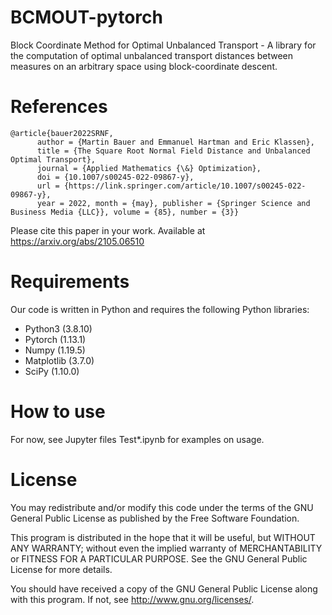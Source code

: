 # BCMOUT-pytorch
Block Coordinate Method for Optimal Unbalanced Transport - A library for the computation of optimal unbalanced transport distances between measures on an arbitrary space using block-coordinate descent.

# References

```
@article{bauer2022SRNF, 
      author = {Martin Bauer and Emmanuel Hartman and Eric Klassen}, 
      title = {The Square Root Normal Field Distance and Unbalanced Optimal Transport}, 
      journal = {Applied Mathematics {\&} Optimization},  
      doi = {10.1007/s00245-022-09867-y}, 
      url = {https://link.springer.com/article/10.1007/s00245-022-09867-y}, 
      year = 2022, month = {may}, publisher = {Springer Science and Business Media {LLC}}, volume = {85}, number = {3}}
```
Please cite this paper in your work. Available at https://arxiv.org/abs/2105.06510

# Requirements

Our code is written in Python and requires the following Python libraries:

* Python3 (3.8.10)
* Pytorch (1.13.1)
* Numpy (1.19.5)
* Matplotlib (3.7.0)
* SciPy (1.10.0)

# How to use

For now, see Jupyter files Test*.ipynb for examples on usage. 

# License

You may redistribute and/or modify this code under the terms of the GNU General Public License as published by the Free Software Foundation.

This program is distributed in the hope that it will be useful, but WITHOUT ANY WARRANTY; without even the implied warranty of MERCHANTABILITY or FITNESS FOR A PARTICULAR PURPOSE. See the GNU General Public License for more details.

You should have received a copy of the GNU General Public License along with this program. If not, see http://www.gnu.org/licenses/.
